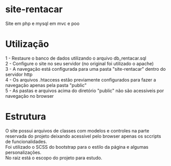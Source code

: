 # site-rentacar
Site em php e mysql em mvc e poo

# Utilização
1 - Restaure o banco de dados utilizando o arquivo db_rentacar.sql <br>
2 - Configure o site no seu servidor (no original foi utilizado o apache) <br>
3 - A navegação está configurada para uma pasta "site-rentacar" dentro do servidor http <br>
4 - Os arquivos .htaccess estão previamente configurados para fazer a navegação apenas pela pasta "public" <br>
5 - As pastas e arquivos acima do diretório "public" não são acessíveis por navegação no browser

# Estrutura
O site possui arquivos de classes com modelos e controles na parte reservada do projeto deixando acessível pelo browser apenas os sccripts de funcionalidades.<br>
Foi utilizado o SCSS do bootstrap para o estilo da página e algumas personalizações.<br>
No raiz está o escopo do projeto para estudo.

